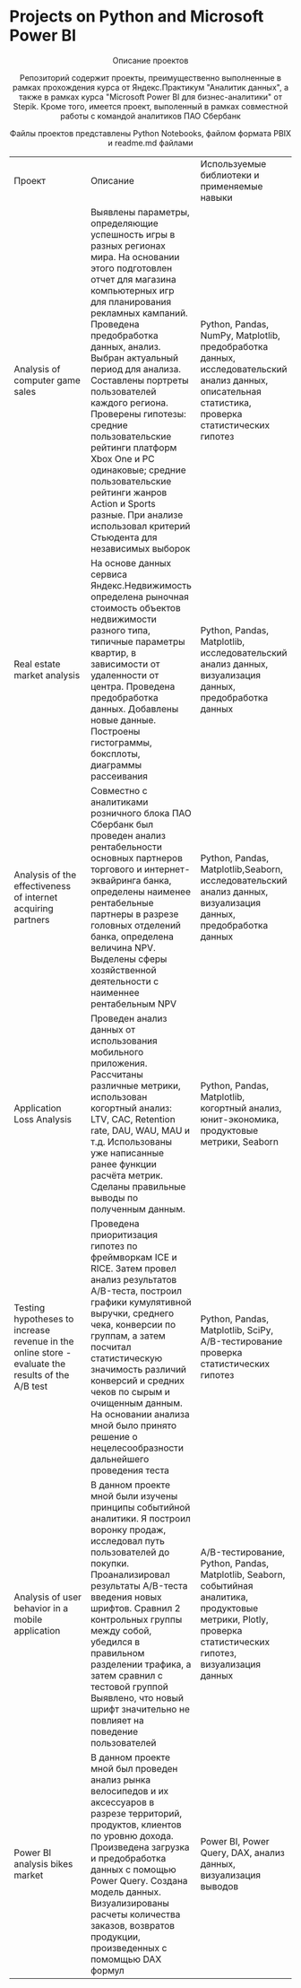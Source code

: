 # Projects on Python and Microsoft Power BI
<p align=center>
Описание проектов
<p align=center>
Репозиторий содержит проекты, преимущественно выполненные в рамках прохождения курса от Яндекс.Практикум "Аналитик данных", а также в рамках курса "Microsoft Power BI для бизнес-аналитики" от Stepik. Кроме того, имеется проект, выполенный в рамках совместной работы с командой аналитиков ПАО Сбербанк <br>
<p align=center>
Файлы проектов представлены Python Notebooks, файлом формата PBIX и readme.md файлами <br>

<table width=100% valign=top >
  <tr>
    <td width=30%>Проект</td>
    <td>Описание</td>
    <td width=30%>Используемые библиотеки и применяемые навыки</td>
  </tr>
  <tr>
    <td>Analysis of computer game sales</td>
    <td>Выявлены параметры, определяющие успешность игры в разных регионах мира. На основании этого подготовлен отчет для магазина компьютерных игр для планирования
рекламных кампаний. Проведена предобработка данных, анализ. Выбран актуальный период для анализа. Составлены портреты пользователей каждого региона. Проверены
гипотезы: средние пользовательские рейтинги платформ Xbox One и PC одинаковые; средние пользовательские рейтинги жанров Action и Sports разные. При анализе использовал критерий Стьюдента для независимых выборок</td>
    <td>Python, Pandas, NumPy, Matplotlib, предобработка данных, исследовательский анализ данных, описательная статистика, проверка статистических гипотез</td>
  </tr>
   <tr>
    <td>Real estate market analysis</td>
    <td>На основе данных сервиса Яндекс.Недвижимость определена рыночная стоимость объектов недвижимости разного типа, типичные параметры квартир, в зависимости от
удаленности от центра. Проведена предобработка данных. Добавлены новые данные. Построены гистограммы, боксплоты, диаграммы рассеивания</td>
    <td>Python, Pandas, Matplotlib, исследовательский анализ данных, визуализация данных, предобработка данных</td>
  </tr>
  <tr>
    <td>Analysis of the effectiveness of internet acquiring partners</td>
    <td>Совместно с аналитиками розничного блока ПАО Сбербанк был проведен анализ рентабельности основных партнеров торгового и интернет-эквайринга банка, определены наименее рентабельные партнеры в разрезе головных отделений банка, определена величина NPV. Выделены сферы хозяйственной деятельности с наименнее рентабельным NPV</td>
    <td>Python, Pandas, Matplotlib,Seaborn, исследовательский анализ данных, визуализация данных, предобработка данных</td>
  </tr>
   <tr>
    <td>Application Loss Analysis</td>
    <td>Проведен анализ данных от использования мобильного приложения. Рассчитаны различные метрики, использован когортный анализ: LTV, CAC, Retention rate, DAU, WAU, MAU и т.д. Использованы уже написанные ранее функции расчёта метрик. Сделаны правильные выводы по полученным данным.</td>
    <td>Python, Pandas, Matplotlib, когортный анализ, юнит-экономика, продуктовые метрики, Seaborn</td>
  </tr>
  <tr>
    <td>Testing hypotheses to increase revenue in the online store - evaluate the results of the A/B test</td>
    <td>Проведена приоритизация гипотез по фреймворкам ICE и RICE. Затем провел анализ результатов A/B-теста, построил графики кумулятивной выручки, среднего чека,
конверсии по группам, а затем посчитал статистическую значимость различий конверсий и средних чеков по сырым и очищенным данным. На основании анализа мной было
принято решение о нецелесообразности дальнейшего проведения теста</td>
    <td>Python, Pandas, Matplotlib, SciPy, A/B-тестирование проверка статистических гипотез</td>
  </tr>
   <tr>
    <td>Analysis of user behavior in a mobile application</td>
    <td> В данном проекте мной были изучены принципы событийной аналитики. Я построил воронку продаж, исследовал путь пользователей до покупки. Проанализировал
результаты A/B-теста введения новых шрифтов. Сравнил 2 контрольных группы между собой, убедился в правильном разделении трафика, а затем сравнил с тестовой группой
Выявлено, что новый шрифт значительно не повлияет на поведение пользователей</td>
    <td>A/B-тестирование, Python, Pandas, Matplotlib, Seaborn, событийная аналитика, продуктовые метрики, Plotly, проверка статистических гипотез, визуализация данных</td>
  </tr>
  <tr>
    <td>Power BI analysis bikes market</td>
    <td> В данном проекте мной был проведен анализ рынка велосипедов и их аксессуаров в разрезе территорий, продуктов, клиентов по уровню дохода.  Произведена загрузка  и предобработка данных с помощью Power Query. Создана модель данных. Визуализированы расчеты количества заказов, возвратов продукции, произведенных с помомщью DAX формул</td>
    <td>Power BI, Power Query, DAX, анализ данных, визуализация выводов</td>
  </tr>
</table>
